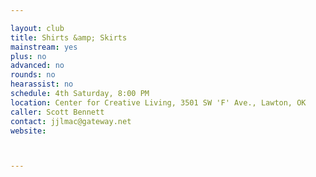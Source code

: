 ```yaml
---

layout: club
title: Shirts &amp; Skirts
mainstream: yes
plus: no
advanced: no
rounds: no
hearassist: no
schedule: 4th Saturday, 8:00 PM
location: Center for Creative Living, 3501 SW 'F' Ave., Lawton, OK
caller: Scott Bennett
contact: jjlmac@gateway.net
website: 



---
```


